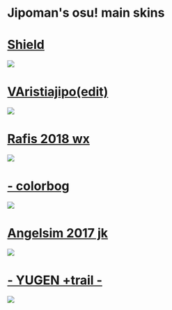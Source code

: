 # Jipoman's osu! main skins

# [ Shield](https://drive.google.com/file/d/14d-h3FmlFcz5suiS-OcYj5kBiu9m8rfF/view)
![](https://i.imgur.com/Uk9ut3G.jpeg)

# [VAristiajipo(edit)](https://drive.google.com/file/d/1gyzj9VSJla3aPPYhuP5aLmotxW6glrIY/view)
![](https://i.imgur.com/RugocGD.jpeg)

# [Rafis 2018 wx](https://drive.google.com/file/d/18q_YwsnU-NqNDMK6AQ6J9j-AW4Zg62SB/view)
![](https://i.imgur.com/h7JzkbJ.png)

# [- colorbog](https://drive.google.com/file/d/1f-o-8fx8eM3Sw56wCu2DsFhDU-xA-cnA/view)
![](https://i.imgur.com/5y2386u.png)

# [Angelsim 2017 jk](https://drive.google.com/file/d/1oWENTK8ienVfbLTTp59YCD4eG42_NwFK/view)
![](https://i.imgur.com/jDUK2q1.png)

# [- YUGEN +trail -](https://drive.google.com/file/d/1_e3etXJuY-4JbeMHtw7KYU6cM6qnRx46/view)
![](https://i.imgur.com/aizzIGl.png)

